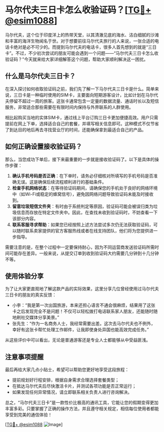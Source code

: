 # 马尔代夫三日卡怎么收验证码？[[TG💪+ @esim1088](https://t.me/s/esim1088)]

马尔代夫，这个位于印度洋上的热带天堂，以其清澈见底的海水、洁白细腻的沙滩和丰富的海洋生物闻名于世。对于想要前往马尔代夫旅行的人来说，一张合适的电话卡绝对是必不可少的。而提到马尔代夫的电话卡，很多人首先想到的就是“三日卡”。不过，不少初次尝试的朋友可能会遇到一个问题——“马尔代夫三日卡怎么收验证码？”今天就来给大家详细解答这个问题，帮助大家顺利解决这一困扰。

## 什么是马尔代夫三日卡？

在深入探讨如何收取验证码之前，我们先了解一下马尔代夫三日卡是什么。简单来说，三日卡是一种临时使用的SIM卡，主要面向短期游客设计，比如计划在马尔代夫停留不超过一周的旅客。这张卡通常包含一定量的数据流量、通话时长以及短信服务，非常适合那些需要在有限时间内保持与外界联系的人群使用。

相比起购买当地的实体SIM卡，通过线上平台订购三日卡更加便捷高效。用户只需提前在网上下单，选择适合自己的套餐，并填写相关信息即可。这种模式不仅节省了到达目的地后再去寻找营业厅的时间，还能确保拿到最适合自己的产品。

## 如何正确设置接收验证码？

那么，当您成功下单后，接下来最重要的一步就是接收验证码了。以下是具体的操作步骤：

1. **确认手机号码是否正确**：在下单时，请务必仔细核对所填写的手机号码是否准确无误。这是确保后续流程顺利进行的基础条件。
2. **检查手机网络状态**：在等待验证码期间，请确保您的手机处于良好的网络环境中（如Wi-Fi或稳定的蜂窝信号），避免因网络问题导致验证码未能及时接收到。
3. **留意垃圾短信文件夹**：有时由于系统判定等原因，验证码可能会被误归类为垃圾信息而存放在特定文件夹中。因此，在查找未收到验证码时，不妨查看一下该部分内容。
4. **联系客服寻求帮助**：如果您已经按照上述方法尝试多次仍无法获取验证码，可以随时联系卖家提供的官方客服热线或者在线支持团队，他们将为您提供进一步指导。

需要注意的是，在整个过程中一定要保持耐心，因为不同运营商发送验证码所需时间可能存在差异。一般来说，从提交订单到收到验证码大约需要几分钟到十几分钟不等。

## 使用体验分享

为了让大家更直观地了解这款产品的实际效果，这里分享几位曾经使用过马尔代夫三日卡的朋友的真实反馈：

- 小李：“我是第一次出国旅游，本来还担心语言不通会很麻烦，结果用了这张卡之后发现完全不是问题！不仅可以轻松拨打电话联系家人朋友，还能随时随地刷社交媒体分享美景。”
- 张先生：“作为一名商务人士，我经常需要出差。这次去马尔代夫也不例外，幸好有这张卡帮忙处理工作邮件，让我即使身处异国也能高效完成任务。”

从这些评价中可以看出，无论是普通游客还是专业人士都能够从中受益匪浅。

## 注意事项提醒

最后再给大家几点小贴士，希望可以帮助您更好地享受这段旅程：

- 提前规划好行程安排，根据自身需求合理选择套餐类型；
- 在抵达马尔代夫后尽快激活卡片，并测试各项功能是否正常运行；
- 如果发现任何异常情况，请立即联系相关负责人进行咨询解决。

总之，“马尔代夫三日卡”是一款性价比极高的通讯工具，它能让您的假期变得更加丰富多彩。只要掌握了正确的操作方法，并且遵守相关规定，相信每位使用者都能享受到完美的通信体验！

[[TG💪+ @esim1088](https://t.me/s/esim1088) ![Image](https://i.postimg.cc/4NQfJmqS/Snipaste-2025-05-13-00-14-12.png)]